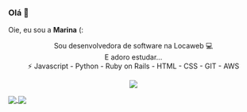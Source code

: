 ### Olá 👋
Oie, eu sou a <b>Marina</b> (: <br/>

<p align='center'>
Sou desenvolvedora de software na Locaweb 💻<br/>
 E adoro estudar...<br/>
⚡ Javascript - Python - Ruby on Rails - HTML - CSS - GIT - AWS
</p>

<p align='center'>
 <a href="https://www.linkedin.com/in/marinaisabel">
    <img src="https://img.shields.io/badge/LinkedIn-0077B5?style=for-the-badge&logo=linkedin&logoColor=white" />
</p>

<a href="https://github.com/marinaisabels">
  <img align="center" src="https://github-readme-stats.vercel.app/api?username=marinaisabels&show_icons=true&theme=dracula" />
</a>
<a href="https://github.com/marinaisabels">
  <img align="center" src="https://github-readme-stats.vercel.app/api/top-langs/?username=marinaisabels&layout=compact" />
</a>

<!--
**marinaisabels/marinaisabels** is a ✨ _special_ ✨ repository because its `README.md` (this file) appears on your GitHub profile.

Here are some ideas to get you started:

- 🔭 I’m currently working on ...
- 🌱 I’m currently learning ...
- 👯 I’m looking to collaborate on ...
- 🤔 I’m looking for help with ...
- 💬 Ask me about ...
- 📫 
- 😄 Pronouns: ...

-->
